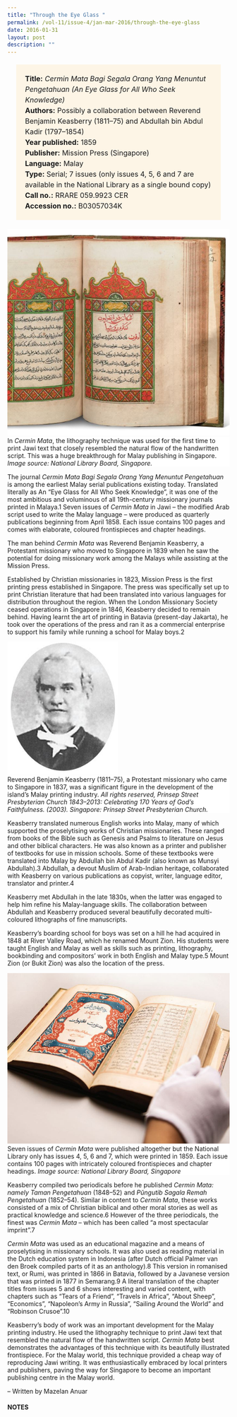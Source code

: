 ```yaml
---
title: "Through the Eye Glass "
permalink: /vol-11/issue-4/jan-mar-2016/through-the-eye-glass
date: 2016-01-31
layout: post
description: ""
---
```

<span style="background-colour: #fdf5e6; padding: 20px; margin: 20px; background:#fdf5e6; display:block; font-size:1rem; line-height:1.5rem;"> 
	<b>Title:</b> <i>Cermin Mata Bagi Segala Orang Yang 
	Menuntut Pengetahuan (An Eye Glass for All Who Seek Knowledge)</i><br>
<b>Authors:</b> Possibly a collaboration between Reverend Benjamin Keasberry (1811–75) and Abdullah bin Abdul Kadir (1797–1854)<br>
<b>Year published:</b> 1859<br>
<b>Publisher:</b> Mission Press (Singapore)<br>
<b>Language:</b> Malay<br>
<b>Type:</b> Serial; 7 issues (only issues 4, 5, 6 and 7 are available in the National Library as a single bound copy)<br>
<b>Call no.:</b> RRARE 059.9923 CER<br>
<b>Accession no.:</b> B03057034K
</span>

<img src="/images/vol-11-issue-4/through-the-eye-glass/E1.JPG">
<div style="background-color: white;">In <i>Cermin Mata</i>, the lithography technique was used for the first time to print Jawi text that closely resembled the natural flow of the handwritten script. This was a huge breakthrough for Malay publishing in Singapore. <i>Image source: National Library Board, Singapore.</i></div>

The journal *Cermin Mata Bagi Segala Orang Yang Menuntut Pengetahuan* is among the earliest Malay serial publications existing today. Translated literally as An “Eye Glass for All Who Seek Knowledge”, it was one of the most ambitious and voluminous of all 19th-century missionary journals printed in Malaya.1 Seven issues of *Cermin Mata* in Jawi – the modified Arab script used to 
write the Malay language – were produced as quarterly publications beginning from April 1858. Each issue contains 100 pages and comes with elaborate, coloured frontispieces and chapter headings.

The man behind *Cermin Mata* was Reverend Benjamin Keasberry, a Protestant missionary who moved to Singapore in 1839 when he saw the potential for doing missionary work among the Malays while assisting at the Mission Press.

Established by Christian missionaries in 1823, Mission Press is the first printing press established in Singapore. The press was specifically set up to print Christian literature that had been translated into various languages for distribution throughout the region. When the London 
Missionary Society ceased operations in Singapore in 1846, Keasberry decided to remain behind. Having learnt the art of printing in Batavia (present-day Jakarta), he took over the operations of the press and ran it as a commercial enterprise to support his family while running a school for Malay boys.2

<img style="width: 250px; height: 300px;" src="/images/vol-11-issue-4/through-the-eye-glass/E2.JPG">
<div style="background-color: white;">Reverend Benjamin Keasberry (1811–75), a Protestant missionary who came to Singapore in 1837, was a significant figure in the development of the island’s Malay printing industry. <i>All rights reserved, Prinsep Street Presbyterian Church 1843–2013: Celebrating 170 Years of God’s Faithfulness. (2003). Singapore: Prinsep Street 
Presbyterian Church.</i></div>

Keasberry translated numerous English works into Malay, many of which supported the proselytising works of Christian missionaries. These ranged from books of the Bible such as Genesis and Psalms to literature on Jesus and other biblical characters. He was also known as a printer and publisher of textbooks for use in mission schools. Some of these textbooks were translated into 
Malay by Abdullah bin Abdul Kadir (also known as Munsyi Abdullah).3 Abdullah, a devout Muslim of Arab-Indian heritage, collaborated with Keasberry on various publications as copyist, writer, language editor, translator and printer.4

Keasberry met Abdullah in the late 1830s, when the latter was engaged to help him refine his Malay-language skills. The collaboration between Abdullah and 
Keasberry produced several beautifully decorated multi-coloured lithographs of fine manuscripts. 

Keasberry’s boarding school for boys was set on a hill he had acquired in 1848 at River Valley Road, which he renamed Mount Zion. His students were taught English and Malay as well as skills such as printing, lithography, bookbinding and compositors’ work in both English and 
Malay type.5 Mount Zion (or Bukit Zion) was also the location of the press.

<img src="/images/vol-11-issue-4/through-the-eye-glass/E3.JPG">
<div style="background-color: white;"> Seven issues of <i>Cermin Mata</i> were published altogether but the National Library only has issues 4, 5, 6 and 7, which were printed in 1859. Each issue contains 100 pages with 
intricately coloured frontispieces and chapter headings. <i>Image source: National Library Board, Singapore</i></div>

Keasberry compiled two periodicals before he published *Cermin Mata: namely Taman Pengetahuan* (1848–52) and *Pŭngutib Sagala Remah Pengetahuan* (1852–54). Similar in content to *Cermin Mata*, these works consisted of a mix of Christian biblical and other moral stories as well as practical knowledge and science.6 However of the three periodicals, the finest was *Cermin Mata* – which has been called “a most spectacular imprint”.7

*Cermin Mata* was used as an educational magazine and a means of proselytising in missionary schools. It was also used as reading material in the Dutch education 
system in Indonesia (after Dutch official Palmer van den Broek compiled parts of it as an anthology).8 This version in romanised text, or Rumi, was printed in 1866 
in Batavia, followed by a Javanese version that was printed in 1877 in Semarang.9 A literal translation of the chapter titles from issues 5 and 6 shows interesting and varied content, with chapters such as “Tears of a Friend”, “Travels in Africa”, “About Sheep”, “Economics”, “Napoleon’s Army in Russia”, “Sailing Around the World” and “Robinson Crusoe”.10

Keasberry’s body of work was an important development for the Malay printing industry. He used the lithography technique to print Jawi text that resembled the natural 
flow of the handwritten script. *Cermin Mata* best demonstrates the advantages of this technique with its beautifully illustrated frontispiece. For the Malay world, this technique provided a cheap way of reproducing Jawi 
writing. It was enthusiastically embraced by local printers and publishers, paving the way for Singapore to become an important publishing centre in the Malay world. 

– Written by Mazelan Anuar

#### **NOTES**
[^1]:Warnk, H. (2010). The collection of 19th century printed Malay books of Emil Luring. International Journal of the Malay World and Civilisation, 28 (1), 124. Retrieved from UKM website.
[^2]:National Library Board. (2008). Mission Press written by Lim, Irene. Retrieved from Singapore Infopedia.
[^3]:National Library Board, 2008.
[^4]:Putten, J. V. D. (2006). Abdullah Munsyi and the missionaries. Bijdragen tot de Taal -, Land-en Volkenkunde (BKI), 162 (4), 411. Retrieved from Brill Online Books and Journals website.
[^5]:National Library Board. (1998). Benjamin Keasberry written by Cornelius-Takahama, Vernon. Retrieved from Singapore Infopedia.
[^6]:Putten, 2006, p. 411. 
[^7]:Gallop, A. T. (1990). Early Malay printing: An introduction to the British Library collections.    Journal of the Malaysian Branch of the Royal Asiatic Society, Vol. 63, No. 1 (258), 98. Retreived from JSTOR via NLB’s eResources website. 
[^8]:Putten, 2006, p. 418.
[^9]:9  Proudfoot, I. (1993). Early Malay printed books: A provisional account of materials published in the Singapore-Malaysia area up to 1920, noting holdings in major public collections (p. 201). Kuala Lumpur: Academy of Malay Studies and the Library, University of Malaya. Call no.: RSING 015.5957 PRO-[LIB]
[^10]:Proudfoot, 1993, p. 201.
